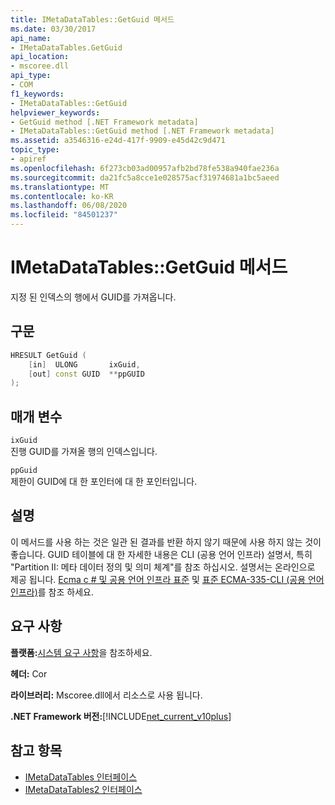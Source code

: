 ```yaml
---
title: IMetaDataTables::GetGuid 메서드
ms.date: 03/30/2017
api_name:
- IMetaDataTables.GetGuid
api_location:
- mscoree.dll
api_type:
- COM
f1_keywords:
- IMetaDataTables::GetGuid
helpviewer_keywords:
- GetGuid method [.NET Framework metadata]
- IMetaDataTables::GetGuid method [.NET Framework metadata]
ms.assetid: a3546316-e24d-417f-9909-e45d42c9d471
topic_type:
- apiref
ms.openlocfilehash: 6f273cb03ad00957afb2bd78fe538a940fae236a
ms.sourcegitcommit: da21fc5a8cce1e028575acf31974681a1bc5aeed
ms.translationtype: MT
ms.contentlocale: ko-KR
ms.lasthandoff: 06/08/2020
ms.locfileid: "84501237"
---
```

# <a name="imetadatatablesgetguid-method"></a>IMetaDataTables::GetGuid 메서드
지정 된 인덱스의 행에서 GUID를 가져옵니다.  
  
## <a name="syntax"></a>구문  
  
```cpp  
HRESULT GetGuid (
    [in]  ULONG       ixGuid,  
    [out] const GUID  **ppGUID  
);  
```  
  
## <a name="parameters"></a>매개 변수  
 `ixGuid`  
 진행 GUID를 가져올 행의 인덱스입니다.  
  
 `ppGuid`  
 제한이 GUID에 대 한 포인터에 대 한 포인터입니다.  
  
## <a name="remarks"></a>설명  

  이 메서드를 사용 하는 것은 일관 된 결과를 반환 하지 않기 때문에 사용 하지 않는 것이 좋습니다. GUID 테이블에 대 한 자세한 내용은 CLI (공용 언어 인프라) 설명서, 특히 "Partition II: 메타 데이터 정의 및 의미 체계"를 참조 하십시오. 설명서는 온라인으로 제공 됩니다. [Ecma c # 및 공용 언어 인프라 표준](../../../standard/components.md#applicable-standards) 및 [표준 ECMA-335-CLI (공용 언어 인프라)](http://www.ecma-international.org/publications/standards/Ecma-335.htm)를 참조 하세요.  
  
## <a name="requirements"></a>요구 사항  
 **플랫폼:**[시스템 요구 사항](../../get-started/system-requirements.md)을 참조하세요.  
  
 **헤더:** Cor  
  
 **라이브러리:** Mscoree.dll에서 리소스로 사용 됩니다.  
  
 **.NET Framework 버전:**[!INCLUDE[net_current_v10plus](../../../../includes/net-current-v10plus-md.md)]  
  
## <a name="see-also"></a>참고 항목

- [IMetaDataTables 인터페이스](imetadatatables-interface.md)
- [IMetaDataTables2 인터페이스](imetadatatables2-interface.md)
